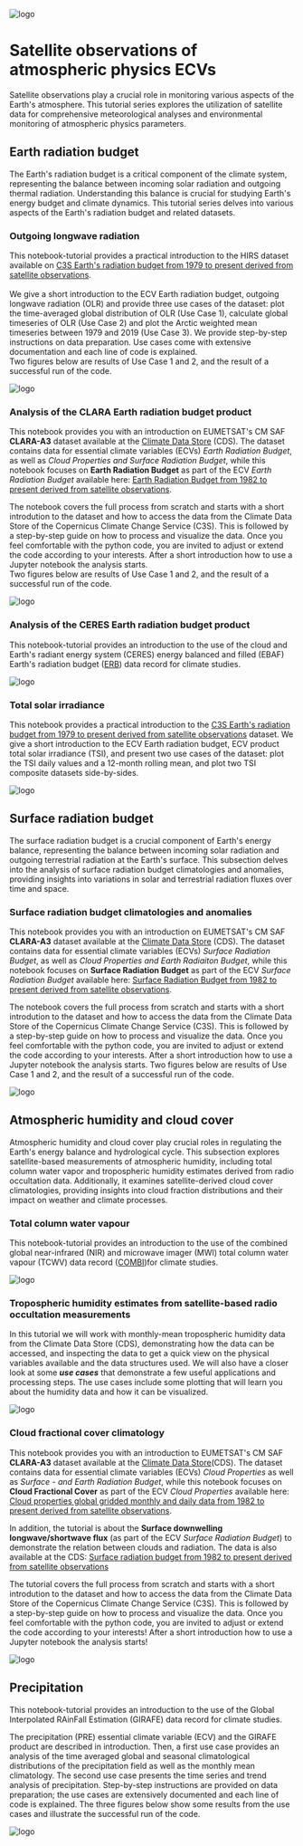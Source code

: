 ![logo](https://climate.copernicus.eu/sites/default/files/custom-uploads/branding/LogoLine_horizon_C3S.png)


# Satellite observations of atmospheric physics ECVs

Satellite observations play a crucial role in monitoring various aspects of the Earth's atmosphere. This tutorial series explores the utilization of satellite data for comprehensive meteorological analyses and environmental monitoring of atmospheric physics parameters. 

## Earth radiation budget

The Earth's radiation budget is a critical component of the climate system, representing the balance between incoming solar radiation and outgoing thermal radiation. Understanding this balance is crucial for studying Earth's energy budget and climate dynamics. This tutorial series delves into various aspects of the Earth's radiation budget and related datasets.

### Outgoing longwave radiation

This notebook-tutorial provides a practical introduction to the HIRS dataset available on
[C3S Earth's radiation budget from 1979 to present derived from satellite observations](https://cds.climate.copernicus.eu/cdsapp#!/dataset/satellite-earth-radiation-budget?tab=overview).  
<br>
We give a short introduction to the ECV Earth radiation budget, outgoing longwave radiation (OLR) and provide three use cases of the dataset: plot the time-averaged global distribution of OLR (Use Case 1), calculate global timeseries of OLR (Use Case 2) and plot the Arctic weighted mean timeseries between 1979 and 2019 (Use Case 3).
We provide step-by-step instructions on data preparation. Use cases come with extensive documentation and each line of code is explained.  
Two figures below are results of Use Case 1 and 2, and the result of a successful run of the code.

![logo](./img/hirs_olr_banner.png)


### Analysis of the CLARA Earth radiation budget product

This notebook provides you with an introduction on EUMETSAT's CM SAF **CLARA-A3** dataset available at the [Climate Data Store](https://cds.climate.copernicus.eu/#!/home) (CDS). The dataset contains data for essential climate variables (ECVs) _Earth Radiation Budget_, as well as _Cloud Properties and Surface Radiation Budget_, while this notebook focuses on **Earth Radiation Budget** as part of the ECV _Earth Radiation Budget_ available here: [Earth Radiation Budget from 1982 to present derived from satellite observations](https://cds.climate.copernicus.eu/cdsapp#!/dataset/satellite-earth-radiation-budget?tab=overview).

The notebook covers the full process from scratch and starts with a short introdution to the dataset and how to access the data from the Climate Data Store of the Copernicus Climate Change Service (C3S). This is followed by a step-by-step guide on how to process and visualize the data. Once you feel comfortable with the python code, you are invited to adjust or extend the code according to your interests. After a short introduction how to use a Jupyter notebook the analysis starts.<br>
Two figures below are results of Use Case 1 and 2, and the result of a successful run of the code.

![logo](./img/erb-clara-climatologies.png)

### Analysis of the CERES Earth radiation budget product

This notebook-tutorial provides an introduction to the use of the cloud and Earth's radiant energy system (CERES) energy balanced and filled (EBAF) Earth's radiation budget ([ERB](https://cds.climate.copernicus.eu/cdsapp#!/dataset/satellite-earth-radiation-budget?tab=overview)) data record for climate studies.

![logo](./img/erb-ceres.png)

### Total solar irradiance

This notebook provides a practical introduction to the
[C3S Earth's radiation budget from 1979 to present derived from satellite observations](https://cds.climate.copernicus.eu/cdsapp#!/dataset/satellite-earth-radiation-budget?tab=overview) dataset.
We give a short introduction to the ECV Earth radiation budget, ECV product total solar irradiance (TSI), and present two use cases of the dataset: plot the TSI daily values and a 12-month rolling mean, and plot two TSI composite datasets side-by-sides.

![logo](./img/TSI_composite.png)

## Surface radiation budget

The surface radiation budget is a crucial component of Earth's energy balance, representing the balance between incoming solar radiation and outgoing terrestrial radiation at the Earth's surface. This subsection delves into the analysis of surface radiation budget climatologies and anomalies, providing insights into variations in solar and terrestrial radiation fluxes over time and space.

### Surface radiation budget climatologies and anomalies

This notebook provides you with an introduction on EUMETSAT's CM SAF **CLARA-A3** dataset available at the [Climate Data Store](https://cds.climate.copernicus.eu/#!/home) (CDS). The dataset contains data for essential climate variables (ECVs) _Surface Radiation Budget_, as well as _Cloud Properties and Earth Radiaiton Budget_, while this notebook focuses on **Surface Radiation Budget** as part of the ECV _Surface Radiation Budget_ available here: [Surface Radiation Budget from 1982 to present derived from satellite observations](https://cds.climate.copernicus.eu/cdsapp#!/dataset/satellite-surface-radiation-budget?tab=overview).

The notebook covers the full process from scratch and starts with a short introdution to the dataset and how to access the data from the Climate Data Store of the Copernicus Climate Change Service (C3S). This is followed by a step-by-step guide on how to process and visualize the data. Once you feel comfortable with the python code, you are invited to adjust or extend the code according to your interests. After a short introduction how to use a Jupyter notebook the analysis starts.
Two figures below are results of Use Case 1 and 2, and the result of a successful run of the code.

![logo](./img/srb-climatology-and-anomaly-banner.png)

## Atmospheric humidity and cloud cover

Atmospheric humidity and cloud cover play crucial roles in regulating the Earth's energy balance and hydrological cycle. This subsection explores satellite-based measurements of atmospheric humidity, including total column water vapor and tropospheric humidity estimates derived from radio occultation data. Additionally, it examines satellite-derived cloud cover climatologies, providing insights into cloud fraction distributions and their impact on weather and climate processes.

### Total column water vapour

This notebook-tutorial provides an introduction to the use of the combined global near-infrared (NIR) and microwave imager (MWI) total column water vapour (TCWV) data record ([COMBI](https://cds.climate.copernicus.eu/cdsapp#!/dataset/satellite-total-column-water-vapour-land-ocean?tab=overview))for climate studies.

![logo](./img/wv-combi_banner.png)

### Tropospheric humidity estimates from satellite-based radio occultation measurements

In this tutorial we will work with monthly-mean tropospheric humidity data from the Climate Data Store (CDS), demonstrating how the data can be accessed, and inspecting the data to get a quick view on the physical variables available and the data structures used. We will also have a closer look at some **_use cases_** that demonstrate a few useful applications and processing steps. The use cases include some plotting that will learn you about the humidity data and how it can be visualized.

![logo](./img/Humidity_est.png)

### Cloud fractional cover climatology

This notebook provides you with an introduction to EUMETSAT's CM SAF **CLARA-A3** dataset available at the [Climate Data Store](https://cds.climate.copernicus.eu/#!/home)(CDS). The dataset contains data for essential climate variables (ECVs) _Cloud Properties_ as well as _Surface - and Earth Radiation Budget_, while this notebook focuses on **Cloud Fractional Cover** as part of the ECV _Cloud Properties_ available here: [Cloud properties global gridded monthly and daily data from 1982 to present derived from satellite observations](https://cds.climate.copernicus.eu/cdsapp#!/dataset/satellite-cloud-properties?tab=overview).

In addition, the tutorial is about the **Surface downwelling longwave/shortwave flux** (as part of the ECV _Surface Radiation Budget_) to demonstrate the relation between clouds and radiation. The data is also available at the CDS: [Surface radiation budget from 1982 to present derived from satellite observations](https://cds.climate.copernicus.eu/cdsapp#!/dataset/satellite-cloud-properties?tab=overview)

The tutorial covers the full process from scratch and starts with a short introdution to the dataset and how to access the data from the Climate Data Store of the Copernicus Climate Change Service (C3S). This is followed by a step-by-step guide on how to process and visualize the data. Once you feel comfortable with the python code, you are invited to adjust or extend the code according to your interests! After a short introduction how to use a Jupyter notebook the analysis starts!

![logo](./img/cloud-cover-overview.png)

## Precipitation

This notebook-tutorial provides an introduction to the use of the Global Interpolated RAinFall Estimation (GIRAFE) data record for climate studies.

The precipitation (PRE) essential climate variable (ECV) and the GIRAFE product are described in introduction. Then, a first use case provides an analysis of the time averaged global and seasonal climatological distributions of the precipitation field as well as the monthly mean climatology. The second use case presents the time series and trend analysis of precipitation. Step-by-step instructions are provided on data preparation; the use cases are extensively documented and each line of code is explained.
The three figures below show some results from the use cases and illustrate the successful run of the code.

![logo](./img/Precipitation.png)


